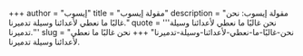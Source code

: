 +++
author = "إيسوب"
title = "مقولة إيسوب"
description = "مقولة إيسوب: نحن غالبًا ما نعطي لأعدائنا وسيلة تدميرنا."
quote = '''نحن غالبًا ما نعطي لأعدائنا وسيلة تدميرنا.'''
slug = "نحن-غالبًا-ما-نعطي-لأعدائنا-وسيلة-تدميرنا"
+++
نحن غالبًا ما نعطي لأعدائنا وسيلة تدميرنا.
